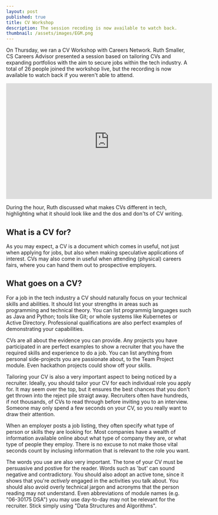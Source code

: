 ```yaml
---
layout: post
published: true
title: CV Workshop
description: The session recoding is now available to watch back.
thumbnail: /assets/images/EGM.png
---
```


On Thursday, we ran a CV Workshop with Careers Network. Ruth Smaller, CS Careers Advisor presented a session based on tailoring CVs and expanding portfolios with the aim to secure jobs within the tech industry. A total of 26 people joined the workshop live, but the recording is now available to watch back if you weren't able to attend. 

<iframe width="560" height="315" src="https://www.youtube.com/embed/lyHG0yijzqY" frameborder="0" allow="accelerometer; autoplay; clipboard-write; encrypted-media; gyroscope; picture-in-picture" allowfullscreen></iframe>

During the hour, Ruth discussed what makes CVs different in tech, highlighting what it should look like and the dos and don'ts of CV writing. 

## What is a CV for?

As you may expect, a CV is a document which comes in useful, not just when applying for jobs, but also when making speculative applications of interest. CVs may also come in useful when attending (physical) careers fairs, where you can hand them out to prospective employers. 

## What goes on a CV?

For a job in the tech industry a CV should naturally focus on your technical skills and abilities. It should list your strengths in areas such as programming and technical theory. You can list programmig languages such as Java and Python; tools like Git; or whole systems like Kubernetes or Active Directory. Professional qualifications are also perfect examples of demonstrating your capabilities. 

CVs are all about the evidence you can provide. Any projects you have participated in are perfect examples to show a recruiter that you have the required skills and experience to do a job. You can list anything from personal side-projects you are passionate about, to the Team Project module. Even hackathon projects could show off your skills. 

Tailoring your CV is also a very important aspect to being noticed by a recruiter. Ideally, you should tailor your CV for each individual role you apply for. It may seem over the top, but it ensures the best chances that you don't get thrown into the reject pile straigt away. Recruiters often have hundreds, if not thousands, of CVs to read through before inviting you to an interview. Someone may only spend a few seconds on your CV, so you really want to draw their attention. 

When an employer posts a job listing, they often specify what type of person or skills they are looking for. Most companies have a wealth of information available online about what type of company they are, or what type of people they employ. There is no excuse to not make those vital seconds count by inclusing information that is relevant to the role you want.

The words you use are also very important. The tone of your CV must be persuasive and postive for the reader. Words such as 'but' can sound negative and contradictory. You should also adopt an active tone, since it shows that you're _actively_ engaged in the activities you talk about. You should also avoid overly technical jargon and acronyms that the person reading may not understand. Even abbreviations of module names (e.g. "06-30175 DSA") you may use day-to-day may not be relevant for the recruiter. Stick simply using "Data Structures and Algorithms".